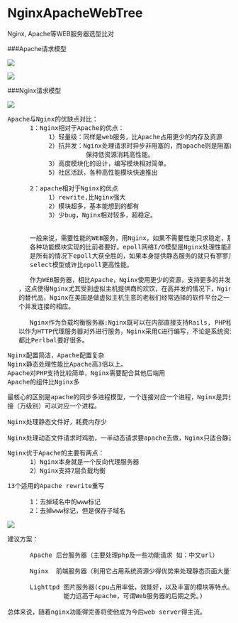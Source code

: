 # NginxApacheWebTree
Nginx, Apache等WEB服务器选型比对


###Apache请求模型

![](https://i.imgur.com/FqBlX4A.png)

![](https://i.imgur.com/kbsgswp.png)


###Nginx请求模型

![](https://i.imgur.com/wem5gHy.png)


<pre>
Apache与Nginx的优缺点对比：
      1：Nginx相对于Apache的优点：
           1）轻量级：同样是web服务，比Apache占用更少的内存及资源
           2）抗并发：Nginx处理请求时异步非阻塞的，而apache则是阻塞的，在高并发下nginx
                     保持低资源消耗高性能。
           3）高度模块化的设计，编写模块相对简单。
           5）社区活跃，各种高性能模块快速推出

      2：apache相对于Nginx的优点
           1）rewrite,比Nginx强大
           2）模块超多，基本能想到的都有
           3）少bug，Nginx相对较多，超稳定。

      
      一般来说，需要性能的WEB服务，用Nginx，如果不需要性能只求稳定，那就用Apache。后者的
      各种功能模块实现的比前者要好。epoll网络I/O模型是Nginx处理性能高的根本理由，但是并不
      是所有的情况下epoll大获全胜的，如果本身提供静态服务的就只有寥寥几个文件，apache的
      select模型或许比epoll更高性能。
</pre>

<pre>
      作为WEB服务器，相比Apache，Nginx使用更少的资源，支持更多的并发连接，体现更高的效率
   ，这点使得Nginx尤其受到虚拟主机提供商的欢饮，在高并发的情况下，Nginx是Apache服务器不错
   的替代品，Nginx在美国是做虚拟主机生意的老板们经常选择的软件平台之一，能够支持高达50000
   个并发连接的相应。

      Nginx作为负载均衡服务器:Nginx既可以在内部直接支持Rails, PHP程序对外进行服务，也可
   以作为HTTP代理服务器对外进行服务，Nginx采用C进行编写，不论是系统资源开销还是CPU使用效率
   都比Perlbal要好很多。
</pre>

<pre>
Nginx配置简洁，Apache配置复杂
Nginx静态处理性能比Apache高3倍以上。
Apache对PHP支持比较简单，Nginx需要配合其他后端用
Apache的组件比Nginx多
</pre>

<pre>
最核心的区别是apache的同步多进程模型，一个连接对应一个进程，Nginx是异步的，多个连
接（万级别）可以对应一个进程。

Nginx处理静态文件好，耗费内存少

Nginx处理动态文件请求时鸡肋，一半动态请求要apache去做，Nginx只适合静态和反向
</pre>

<pre>
Nginx优于Apache的主要有两点：
      1）Nginx本身就是一个反向代理服务器
      2）Nginx支持7层负载均衡
</pre>

<pre>
13个适用的Apache rewrite重写

      1：去掉域名中的www标记
      2：去掉www标记，但是保存子域名
</pre>

![](https://i.imgur.com/IFkwBMz.png)

<pre>
建议方案：

      Apache 后台服务器（主要处理php及一些功能请求 如：中文url）

      Nginx  前端服务器（利用它占用系统资源少得优势来处理静态页面大量请求）

      Lighttpd 图片服务器(cpu占用率低，效能好，以及丰富的模块等特点。其静态文件的响应
               能力远高于Apache，可谓Web服务器的后期之秀。)

总体来说，随着nginx功能得完善将使他成为今后web server得主流。
</pre>
